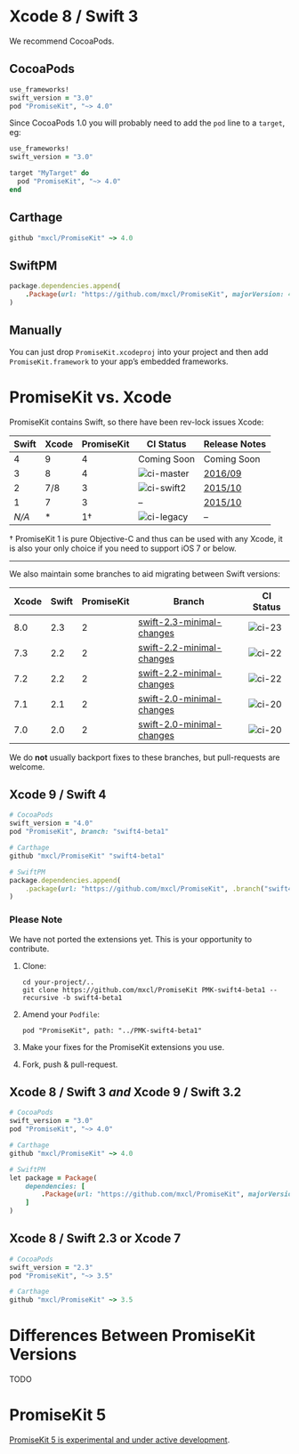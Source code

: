 # Xcode 8 / Swift 3

We recommend CocoaPods.

## CocoaPods

```ruby
use_frameworks!
swift_version = "3.0"
pod "PromiseKit", "~> 4.0"
```

Since CocoaPods 1.0 you will probably need to add the `pod` line to a `target`,
eg:

```ruby
use_frameworks!
swift_version = "3.0"

target "MyTarget" do
  pod "PromiseKit", "~> 4.0"
end
```

## Carthage

```ruby
github "mxcl/PromiseKit" ~> 4.0
```

## SwiftPM

```ruby
package.dependencies.append(
    .Package(url: "https://github.com/mxcl/PromiseKit", majorVersion: 4)
)
```

## Manually

You can just drop `PromiseKit.xcodeproj` into your project and then add
`PromiseKit.framework` to your app’s embedded frameworks.


# PromiseKit vs. Xcode

PromiseKit contains Swift, so there have been rev-lock issues Xcode:

| Swift | Xcode | PromiseKit |   CI Status  |   Release Notes   |
| ----- | ----- | ---------- | ------------ | ----------------- |
|   4   |   9   |      4     | Coming Soon  | Coming Soon       |
|   3   |   8   |      4     | ![ci-master] | [2016/09][news-4] |
|   2   |  7/8  |      3     | ![ci-swift2] | [2015/10][news-3] |
|   1   |   7   |      3     |       –      | [2015/10][news-3] |
| *N/A* |   *   |      1†    | ![ci-legacy] |         –         |

† PromiseKit 1 is pure Objective-C and thus can be used with any Xcode, it is
also your only choice if you need to support iOS 7 or below.

---

We also maintain some branches to aid migrating between Swift versions:

| Xcode | Swift | PromiseKit | Branch                      | CI Status |
| ----- | ----- | -----------| --------------------------- | --------- |
|  8.0  |  2.3  | 2          | [swift-2.3-minimal-changes] | ![ci-23]  |
|  7.3  |  2.2  | 2          | [swift-2.2-minimal-changes] | ![ci-22]  |
|  7.2  |  2.2  | 2          | [swift-2.2-minimal-changes] | ![ci-22]  |
|  7.1  |  2.1  | 2          | [swift-2.0-minimal-changes] | ![ci-20]  |
|  7.0  |  2.0  | 2          | [swift-2.0-minimal-changes] | ![ci-20]  |

We do **not** usually backport fixes to these branches, but pull-requests are welcome.


## Xcode 9 / Swift 4

```ruby
# CocoaPods
swift_version = "4.0"
pod "PromiseKit", branch: "swift4-beta1"

# Carthage
github "mxcl/PromiseKit" "swift4-beta1"

# SwiftPM
package.dependencies.append(
    .package(url: "https://github.com/mxcl/PromiseKit", .branch("swift4-beta1"))
)
```

### Please Note

We have not ported the extensions yet. This is your opportunity to contribute.

1. Clone:

       cd your-project/..
       git clone https://github.com/mxcl/PromiseKit PMK-swift4-beta1 --recursive -b swift4-beta1

2. Amend your `Podfile`:

       pod "PromiseKit", path: "../PMK-swift4-beta1"

3. Make your fixes for the PromiseKit extensions you use.
4. Fork, push & pull-request.

## Xcode 8 / Swift 3 *and* Xcode 9 / Swift 3.2

```ruby
# CocoaPods
swift_version = "3.0"
pod "PromiseKit", "~> 4.0"

# Carthage
github "mxcl/PromiseKit" ~> 4.0

# SwiftPM
let package = Package(
    dependencies: [
        .Package(url: "https://github.com/mxcl/PromiseKit", majorVersion: 4)
    ]
)
```

## Xcode 8 / Swift 2.3 or Xcode 7

```ruby
# CocoaPods
swift_version = "2.3"
pod "PromiseKit", "~> 3.5"

# Carthage
github "mxcl/PromiseKit" ~> 3.5
```


# Differences Between PromiseKit Versions

TODO


# PromiseKit 5

[PromiseKit 5 is experimental and under active development](https://github.com/mxcl/PromiseKit/tree/experimental-5.x).


[travis]: https://travis-ci.org/mxcl/PromiseKit
[ci-master]: https://travis-ci.org/mxcl/PromiseKit.svg?branch=master
[ci-legacy]: https://travis-ci.org/mxcl/PromiseKit.svg?branch=legacy-1.x
[ci-swift2]: https://travis-ci.org/mxcl/PromiseKit.svg?branch=swift-2.x
[ci-23]: https://travis-ci.org/mxcl/PromiseKit.svg?branch=swift-2.3-minimal-changes
[ci-22]: https://travis-ci.org/mxcl/PromiseKit.svg?branch=swift-2.2-minimal-changes
[ci-20]: https://travis-ci.org/mxcl/PromiseKit.svg?branch=swift-2.0-minimal-changes
[news-2]: http://promisekit.org/news/2015/05/PromiseKit-2.0-Released/
[news-3]: https://github.com/mxcl/PromiseKit/blob/master/CHANGELOG.markdown#300-oct-1st-2015
[news-4]: http://promisekit.org/news/2016/09/PromiseKit-4.0-Released/
[swift-2.3-minimal-changes]: https://github.com/mxcl/PromiseKit/tree/swift-2.3-minimal-changes
[swift-2.2-minimal-changes]: https://github.com/mxcl/PromiseKit/tree/swift-2.2-minimal-changes
[swift-2.0-minimal-changes]: https://github.com/mxcl/PromiseKit/tree/swift-2.0-minimal-changes



